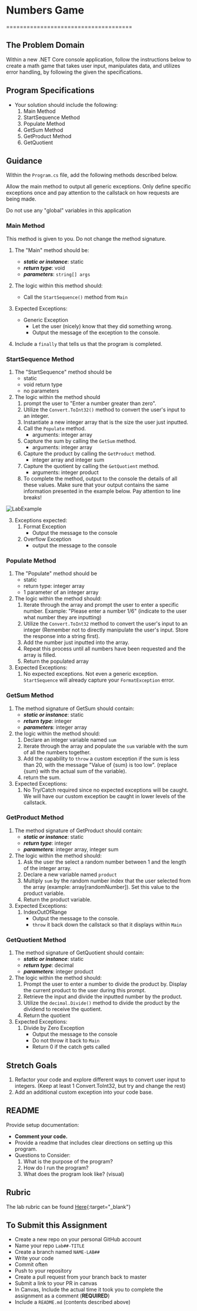 # Numbers Game
=====================================

## The Problem Domain
Within a new .NET Core console application, follow the instructions below to create a math game that takes user input, manipulates data, and utilizes error handling, by following the given the specifications.

## Program Specifications
- Your solution should include the following:
  1. Main Method
  1. StartSequence Method
  1. Populate Method
  1. GetSum Method
  1. GetProduct Method
  1. GetQuotient

## Guidance

Within the `Program.cs` file, add the following methods described below.

Allow the main method to output all generic exceptions. Only define specific exceptions once and pay attention to the callstack on how requests are being made.

Do not use any "global" variables in this application

### Main Method
This method is given to you. Do not change the method signature.

1. The "Main" method should be:
	- ***static or instance***: static
	- ***return type***: void
	- ***parameters***: `string[] args`
1. The logic within this method should:
	- Call the `StartSequence()` method from `Main`

1. Expected Exceptions:
	- Generic Exception
		- Let the user (nicely) know that they did something wrong.
		- Output the message of the exception to the console.

1. Include a `finally` that tells us that the program is completed.

### StartSequence Method
1. The "StartSequence" method should be
	- static
	- void return type
	- no parameters
1. The logic within the method should
	1. prompt the user to "Enter a number greater than zero".
	1. Utilize the `Convert.ToInt32()` method to convert the user's input to an integer.
	1. Instantiate a new integer array that is the size the user just inputted.
	1. Call the `Populate` method.
		- arguments: integer array
	1. Capture the sum by calling the `GetSum` method.
		- arguments: integer array
	1. Capture the product by calling the `GetProduct` method.
		- integer array and integer sum
	1. Capture the quotient by calling the `GetQuotient` method.
		- arguments: integer product
	1. 	To complete the method, output to the console the details of all these values. Make sure that your output contains the same information presented in the example below. Pay attention to line breaks!

![LabExample](./lab-example.png)

3. Exceptions expected:
	1. Format Exception
		- Output the message to the console
	1. Overflow Exception
		- output the message to the console


### Populate Method
1. The "Populate" method should be
	- static
	- return type: integer array
	- 1 parameter of an integer array
1. The logic within the method should:
	1. Iterate through the array and prompt the user to enter a specific number. Example: "Please enter a number 1/6" (indicate to the user what number they are inputting)
	1. Utilize the `Convert.ToInt32` method to convert the user's input to an integer (Remember not to directly manipulate the user's input. Store the response into a string first).
	1. Add the number just inputted into the array.
	1. Repeat this process until all numbers have been requested and the array is filled.
	1. Return the populated array
1. Expected Exceptions:
	1. No expected exceptions. Not even a generic exception. `StartSequence` will already capture your `FormatException` error.

### GetSum Method
1. The method signature of GetSum should contain:
	- ***static or instance***: static
	- ***return type***: integer
	- ***parameters***: integer array
1. the logic within the method should:
	1. Declare an integer variable named `sum`
	1. Iterate through the array and populate the `sum` variable with the sum of all the numbers together.
	1. Add the capability to `throw` a custom exception if the sum is less than 20, with the message "Value of {sum} is too low". (replace {sum} with the actual sum of the variable).
	1. return the sum.
1. Expected Exceptions:
	1. No Try/Catch required since no expected exceptions will be caught. We will have our custom exception be caught in lower levels of the callstack.

### GetProduct Method
1. The method signature of GetProduct should contain:
	- ***static or instance***: static
	- ***return type***: integer
	- ***parameters***: integer array, integer sum
1. The logic within the method should:
	1. Ask the user the select a random number between 1 and the length of the integer array.
	1. Declare a new variable named `product`
	1. Multiply `sum` by the random number index that the user selected from the array (example: array[randomNumber]). Set this value to the product variable.
	1. Return the product variable.
1. Expected Exceptions:
	1. IndexOutOfRange
		- Output the message to the console.
		- `throw` it back down the callstack so that it displays within `Main`


### GetQuotient Method
1. The method signature of GetQuotient should contain:
	- ***static or instance***: static
	- ***return type***: decimal
	- ***parameters***: integer product
1. The logic within the method should:
	1. Prompt the user to enter a number to divide the product by. Display the current product to the user during this prompt.
	1. Retrieve the input and divide the inputted number by the product.
	1. Utilize the `decimal.Divide()` method to divide the product by the dividend to receive the quotient.
	1. Return the quotient
1. Expected Exceptions:
	1. Divide by Zero Exception
		- Output the message to the console
		- Do not throw it back to `Main`
		- Return 0 if the catch gets called

## Stretch Goals
1. Refactor your code and explore different ways to convert user input to integers. (Keep at least 1 Convert.ToInt32, but try and change the rest)
2. Add an additional custom exception into your code base.

## README
Provide setup documentation:
- **Comment your code.**
- Provide a readme that includes clear directions on setting up this program.
- Questions to Consider:
	1. What is the purpose of the program?
	1. How do I run the program?
	1. What does the program look like? (visual)

## Rubric

The lab rubric can be found [Here](../../resources/rubric){:target="_blank"}

## To Submit this Assignment
- Create a new repo on your personal GitHub account
- Name your repo `Lab##-TITLE`
- Create a branch named `NAME-LAB##`
- Write your code
- Commit often
- Push to your repository
- Create a pull request from your branch back to master
- Submit a link to your PR in canvas
- In Canvas, Include the actual time it took you to complete the assignment as a comment (**REQUIRED**)
- Include a `README.md` (contents described above)
